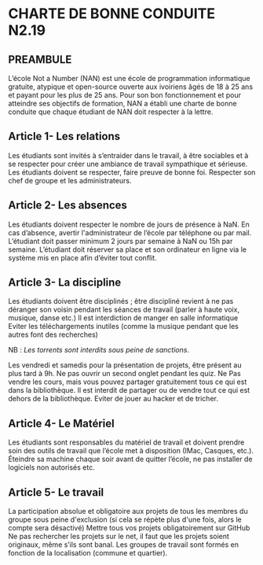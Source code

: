 # CHARTE DE BONNE CONDUITE N2.19

## PREAMBULE
L’école Not a Number (NAN) est une école de programmation informatique gratuite, atypique et open-source ouverte aux ivoiriens âgés de 18 à 25 ans et payant pour les plus de 25 ans.
Pour son bon fonctionnement et pour atteindre ses objectifs de formation, NAN a établi une charte de bonne conduite que chaque étudiant de NAN doit respecter à la lettre.


## Article 1- Les relations
Les étudiants sont invités à s’entraider dans le travail, à être sociables et à se respecter pour créer une ambiance de travail sympathique et sérieuse.
Les étudiants doivent se respecter, faire preuve de bonne foi.
Respecter son chef de groupe et les administrateurs.

## Article 2- Les absences
Les étudiants doivent respecter le nombre de jours de présence à NaN. En cas d’absence, avertir l'administrateur de l’école par téléphone ou par mail.
L’étudiant doit passer minimum 2 jours par semaine à NaN ou 15h par semaine.
L’étudiant doit réserver sa place et son ordinateur en ligne via le système mis en place afin d’éviter tout conflit.

## Article 3- La discipline
Les étudiants doivent être disciplinés ; être discipliné revient à ne pas déranger son voisin pendant les séances de travail (parler à haute voix, musique, danse etc.)
Il est interdiction de manger en salle informatique
Eviter les téléchargements inutiles (comme la musique pendant que les autres font des recherches)

NB : *Les torrents sont interdits sous peine de sanctions*.

Les vendredi et samedis pour la présentation de projets, être présent au plus tard à 9h.
Ne pas ouvrir un second onglet pendant les quiz.
Ne Pas vendre les cours, mais vous pouvez partager gratuitement tous ce qui est dans la bibliothèque.
Il est interdit de partager ou de vendre tout ce qui est dehors de la bibliothèque.
Eviter de jouer au hacker et de tricher.

## Article 4- Le Matériel
Les étudiants sont responsables du matériel de travail et doivent prendre soin des outils de travail que l’école met à disposition (IMac, Casques, etc.). Éteindre sa machine chaque soir avant de quitter l’école, ne pas installer de logiciels non autorisés etc.

## Article 5- Le travail
La participation absolue et obligatoire aux projets de tous les membres du groupe sous peine d'exclusion (si cela se répète plus d'une fois, alors le compte sera désactivé)
Mettre tous vos projets obligatoirement sur GitHub
Ne pas rechercher les projets sur le net, il faut que les projets soient originaux, même s’ils sont banal.
Les groupes de travail sont formés en fonction de la localisation (commune et quartier).
